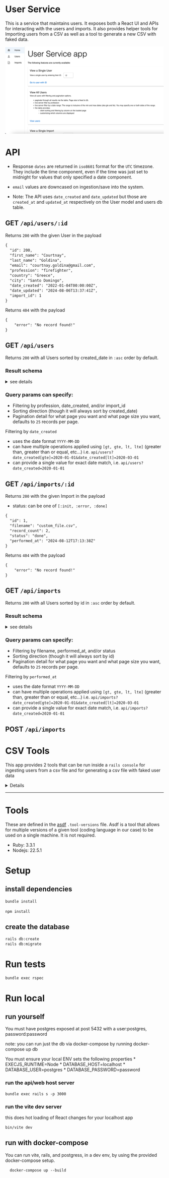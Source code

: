 # User Service
This is a service that maintains users. It exposes both a React UI and APIs for interacting with the users and imports.
It also provides helper tools for Importing users from a CSV as well as a tool to generate a new CSV with faked data.

![img.png](img.png)

# API
* Response `dates` are returned in `iso8601` format for the `UTC` timezone. They include the time component,
even if the time was just set to midnight for values that only specified a date component.

* `email` values are downcased on ingestion/save into the system.

* Note: The API uses `date_created` and `date_updated` but those are `created_at` and `updated_at` respectively on 
the User model and users db table.

## GET `/api/users/:id`
Returns `200` with the given User in the payload
```
{
  "id": 200,
  "first_name": "Courtnay",
  "last_name": "Goldina",
  "email": "courtnay.goldina@gmail.com",
  "profession": "firefighter",
  "country": "Greece",
  "city": "Santo Domingo",
  "date_created": "2022-01-04T00:00:00Z",
  "date_updated": "2024-08-06T13:37:41Z",
  "import_id": 1
}
```
Returns `404` with the payload
```
{
    "error": "No record found!"
}
```

## GET `/api/users`
Returns `200` with all Users sorted by created_date in `:asc` order by default.

### Result schema
<details>
<summary>see details</summary>

#### Overview
```
{
    "data": [userOne, userTwo, ...],
    "metadata": {
        "paging": {},
        "filters": {},
        "sort": {}
    }
}
```

#### Real Example Response
GET `/api/users?date_created[gte]=2020-01-01&date_created[lt]=2024-03-01&sort_order=desc&page_limit=2&page=2&profession=doctor`
```
{
  "data": [
    {
      "id": 104,
      "first_name": "Lanae",
      "last_name": "Salvidor",
      "email": "lanae.salvidor@gmail.com",
      "profession": "doctor",
      "country": "Greenland",
      "city": "Banjul",
      "date_created": "2022-07-18T00:00:00Z",
      "date_updated": "2024-08-06T13:37:40Z",
      "import_id": 1
    },
    {
      "id": 910,
      "first_name": "Gwyneth",
      "last_name": "Yerkovich",
      "email": "gwyneth.yerkovich@gmail.com",
      "profession": "doctor",
      "country": "Belize",
      "city": "Majuro",
      "date_created": "2022-07-13T00:00:00Z",
      "date_updated": "2024-08-06T13:37:49Z",
      "import_id": null
    }
  ],
  "metadata": {
    "paging": {
      "page": 2,
      "prev": 1,
      "next": 3,
      "last": 96,
      "count": 192,
      "pages": 96,
      "limit": 2
    },
    "filters": {
      "profession": {
        "value": "doctor",
        "operator": "eq"
      },
      "date_created[gte]": {
        "value": "2020-01-01",
        "operator": "gte"
      },
      "date_created[lt]": {
        "value": "2024-03-01",
        "operator": "lt"
      }
    },
    "sort": {
      "date_created": "desc"
    }
  }
}
```

#### paging
Will always be included even if there are no results

* `page`: what page you are on
* `prev`: last page, can be null
* `next`: next page, can be null
* `last`: the last page for the results, can be 1
* `count`: the total count of records found that can be paginated through
* `pages`: the total count of pages with records you can go through
* `limit`: how many records there are per page
```
"paging": {
  "page": 2,
  "prev": 1,
  "next": 3,
  "last": 96,
  "count": 192,
  "pages": 96,
  "limit": 2
}
```
#### filters
Will be empty `{}` if there were no applied filters. Includes a key for each distinct filter+operator, 
so that means date range operations will be tracked with a separate key for each like `field[operator]`. 

* `key`: either the `field` or `field[operator]` that the filter is being applied to
* `value`: the value being compared to
* `operator`: how the records in the db are compared to the specified value, supports `[eq, in, gt, gte, lte, gt, lt]`
```
"filters": {
  "profession": {
    "value": "doctor",
    "operator": "eq"
  },
  "date_created[gte]": {
    "value": "2020-01-01",
    "operator": "gte"
  },
  "date_created[lt]": {
    "value": "2024-03-01",
    "operator": "lt"
  },
  "import_id": {
    "value": 1,
    "operator": "eq"
  }
},
```
#### sort
Will always be included even if no sort param is specified. Defaults to `:asc`
* `key`: what field was sorted by
* `value`: what the sort order was, `[asc, desc]`
```
"sort": {
  "date_created": "desc"
}
```
</details>

### Query params can specify:
* Filtering by profession, date_created, and/or import_id
* Sorting direction (though it will always sort by created_date)
* Pagination detail for what page you want and what page size you want, defaults to `25` records per page.

Filtering by `date_created`
* uses the date format `YYYY-MM-DD`
* can have multiple operations applied using `[gt, gte, lt, lte]` 
(greater than, greater than or equal, etc...) 
i.e. `api/users?date_created[gte]=2020-01-01&date_created[lt]=2020-03-01`
* can provide a single value for exact date match, i.e. `api/users?date_created=2020-01-01`

## GET `/api/imports/:id`
Returns `200` with the given Import in the payload

* status: can be one of `[:init, :error, :done]`

```
{
  "id": 1,
  "filename": "custom_file.csv",
  "record_count": 2,
  "status": "done",
  "performed_at": "2024-08-12T17:13:38Z"
}
```
Returns `404` with the payload
```
{
    "error": "No record found!"
}
```

## GET `/api/imports`
Returns `200` with all Users sorted by id in `:asc` order by default.

### Result schema
<details>
<summary>see details</summary>

#### Overview
```
{
"data": [importOne, importTwo, ...],
"metadata": {
  "paging": {},
  "filters": {},
  "sort": {}
}
}
```

#### Real Example Response
GET `http://localhost:3000/api/imports?filename=custom_file.csv&status=done&page_limit=2`
```
{
  "data": [
    {
      "id": 1,
      "filename": "custom_file.csv",
      "record_count": 2,
      "status": "done",
      "performed_at": "2024-08-12T17:13:38Z"
    },
    {
      "id": 7,
      "filename": "custom_file.csv",
      "record_count": 2,
      "status": "done",
      "performed_at": "2024-08-12T17:22:07Z"
    }
  ],
  "metadata": {
    "paging": {
      "page": 1,
      "prev": null,
      "next": 2,
      "last": 7,
      "count": 14,
      "pages": 7,
      "limit": 2
    },
    "filters": {
      "filename": {
        "value": "custom_file.csv",
        "operator": "eq"
      },
      "status": {
        "value": "done",
        "operator": "eq"
      }
    },
    "sort": {
      "id": "asc"
    }
  }
}
```

#### paging
Will always be included even if there are no results

See /users Paging section above for more details.

#### filters
Will be empty `{}` if there were no applied filters. Includes a key for each distinct filter+operator, 
so that means date range operations will be tracked with a separate key for each like `field[operator]`. 

* `key`: either the `field` or `field[operator]` that the filter is being applied to
* `value`: the value being compared to
* `operator`: how the records in the db are compared to the specified value, supports `[eq, in, gt, gte, lte, gt, lt]`
```
"filters": {
  "filename": {
    "value": "custom_file.csv",
    "operator": "eq"
  },
  "status": {
    "value": "done",
    "operator": "eq"
  }
},
```
#### sort
Will always be included even if no sort param is specified. Defaults to `:asc`
* `key`: what field was sorted by
* `value`: what the sort order was, `[asc, desc]`
```
"sort": {
  "date_created": "desc"
}
```
</details>

### Query params can specify:
* Filtering by filename, performed_at, and/or status
* Sorting direction (though it will always sort by id)
* Pagination detail for what page you want and what page size you want, defaults to `25` records per page.

Filtering by `performed_at`
* uses the date format `YYYY-MM-DD`
* can have multiple operations applied using `[gt, gte, lt, lte]` 
(greater than, greater than or equal, etc...) 
i.e. `api/imports?date_created[gte]=2020-01-01&date_created[lt]=2020-03-01`
* can provide a single value for exact date match, i.e. `api/imports?date_created=2020-01-01`


## POST `/api/imports`



# CSV Tools
This app provides 2 tools that can be run inside a `rails console` for ingesting users from a csv file and for 
generating a csv file with faked user data

<details>

## Importer
See `importer.rb`. Will import users from a CSV with the header ordered as
`[id, firstName, lastName, email, profession, createdDate, country, city]`. The order is not configurable.

```
# open a rails console from the root app directory in your system
bundle exec rails console

# inside console
Importer.import_from("csv_file_path")
```

## CsvUserDataGenerator
See `csv_user_data_generator.rb`. Will generate users into a CSV
Header order is fixed to `[id, firstName, lastName, email, profession, createdDate, country, city]`.

You can optionally configure the following arguments
* `size`: how many records you want generated. default is `5`
* `file_name`: file name of the csv that will be created/updated in the root repo directory. default is `users.csv`
* `start_id_offset`: id to start incrementing off of (by 1).
  Helpful if you want to bulk add users into a system that already has users defined. default is `1`

```
# open a rails console from the root app directory in your system
bundle exec rails console

# inside console
# with defaults
CsvUserDataGenerator.generate_csv()

# with overides
CsvUserDataGenerator.generate_csv(size: 10, file_name: "custom_file.csv", start_id_offset: 23)
```
</details>

<hr class="solid">


# Tools
These are defined in the [asdf](https://asdf-vm.com/) `.tool-versions` file. Asdf is a tool that allows for 
multiple versions of a given tool (coding language in our case) to be used on a single machine. It is not required. 
- Ruby: 3.3.1
- Nodejs: 22.5.1


# Setup
## install dependencies
```
bundle install

npm install
```

## create the database
```
rails db:create
rails db:migrate
```

# Run tests
```
bundle exec rspec
```

# Run local
## run yourself
You must have postgres exposed at post 5432 with a user:postgres, password:password
<p>
note: you can run just the db via docker-compose by running docker-compose up db
</p>
You must ensure your local ENV sets the following properties
* EXECJS_RUNTIME=Node
* DATABASE_HOST=localhost
* DATABASE_USER=postgres
* DATABASE_PASSWORD=password

### run the api/web host server

```
bundle exec rails s -p 3000
```

### run the vite dev server
this does hot loading of React changes for your localhost app
```
bin/vite dev
```

## run with docker-compose
You can run vite, rails, and postgress, in a dev env, by using the provided docker-compose setup.

```
  docker-compose up --build
```